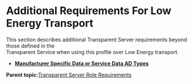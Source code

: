 # Additional Requirements For Low Energy Transport

This section describes additional Transparent Server requirements beyond those defined in the<br /> Transparent Service when using this profile over Low Energy transport.

-   **[Manufacturer Specific Data or Service Data AD Types](GUID-F3137FC1-4C33-4502-8E80-74C16C90018A.md)**  


**Parent topic:**[Transparent Server Role Requirements](GUID-6BD82D99-7BB0-4AFA-8C32-B7D8B7AFC048.md)

